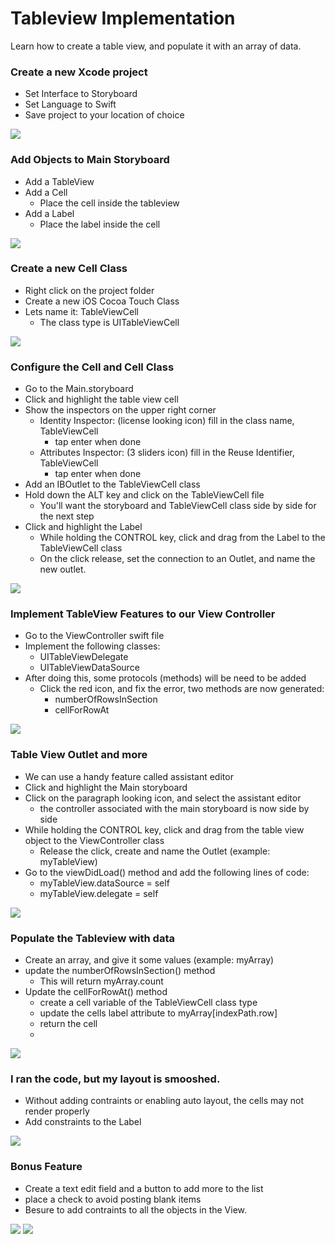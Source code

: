 # Tableview Implementation
Learn how to create a table view, and populate it with an array of data.

### Create a new Xcode project
* Set Interface to Storyboard
* Set Language to Swift
* Save project to your location of choice
<img src="https://github.com/dcond007/iOS-Introduction/blob/main/TableViewGIFs/createAProject.gif">


### Add Objects to Main Storyboard
* Add a TableView
* Add a Cell
  * Place the cell inside the tableview
* Add a Label
  * Place the label inside the cell
<img src="https://github.com/dcond007/iOS-Introduction/blob/main/TableViewGIFs/addObjects.gif">

### Create a new Cell Class
* Right click on the project folder
* Create a new iOS Cocoa Touch Class
* Lets name it: TableViewCell
  * The class type is UITableViewCell
<img src="https://github.com/dcond007/iOS-Introduction/blob/main/TableViewGIFs/createCellClass.gif">

### Configure the Cell and Cell Class
* Go to the Main.storyboard
* Click and highlight the table view cell
* Show the inspectors on the upper right corner
  * Identity Inspector: (license looking icon) fill in the class name, TableViewCell
    * tap enter when done
  * Attributes Inspector: (3 sliders icon) fill in the Reuse Identifier, TableViewCell
    * tap enter when done
* Add an IBOutlet to the TableViewCell class
* Hold down the ALT key and click on the TableViewCell file
  * You'll want the storyboard and TableViewCell class side by side for the next step
* Click and highlight the Label
  * While holding the CONTROL key, click and drag from the Label to the TableViewCell class
  * On the click release, set the connection to an Outlet, and name the new outlet. 
<img src="https://github.com/dcond007/iOS-Introduction/blob/main/TableViewGIFs/configureCellClass.gif">

### Implement TableView Features to our View Controller
* Go to the ViewController swift file
* Implement the following classes:
  * UITableViewDelegate
  * UITableViewDataSource
* After doing this, some protocols (methods) will be need to be added
  * Click the red icon, and fix the error, two methods are now generated:
    * numberOfRowsInSection
    * cellForRowAt
<img src="https://github.com/dcond007/iOS-Introduction/blob/main/TableViewGIFs/implementClasses.gif">

### Table View Outlet and more
* We can use a handy feature called assistant editor
* Click and highlight the Main storyboard
* Click on the paragraph looking icon, and select the assistant editor
  * the controller associated with the main storyboard is now side by side
* While holding the CONTROL key, click and drag from the table view object to the ViewController class
  * Release the click, create and name the Outlet (example: myTableView)
* Go to the viewDidLoad() method and add the following lines of code:
  * myTableView.dataSource = self
  * myTableView.delegate = self
<img src="https://github.com/dcond007/iOS-Introduction/blob/main/TableViewGIFs/tableViewAndMore.gif">

### Populate the Tableview with data
* Create an array, and give it some values (example: myArray)
* update the numberOfRowsInSection() method
  * This will return myArray.count
* Update the cellForRowAt() method
  * create a cell variable of the TableViewCell class type
  * update the cells label attribute to myArray[indexPath.row]
  * return the cell
  * ``` ```
<img src="https://github.com/dcond007/iOS-Introduction/blob/main/TableViewGIFs/giveTableViewData.gif">

### I ran the code, but my layout is smooshed.
* Without adding contraints or enabling auto layout, the cells may not render properly
* Add constraints to the Label
<img src="https://github.com/dcond007/iOS-Introduction/blob/main/TableViewGIFs/doesItRun.gif">

### Bonus Feature
* Create a text edit field and a button to add more to the list
* place a check to avoid posting blank items
* Besure to add contraints to all the objects in the View.
<img src="https://github.com/dcond007/iOS-Introduction/blob/main/TableViewGIFs/bonus.gif">
<img src="https://github.com/dcond007/iOS-Introduction/blob/main/TableViewGIFs/bonusDemo.gif">
